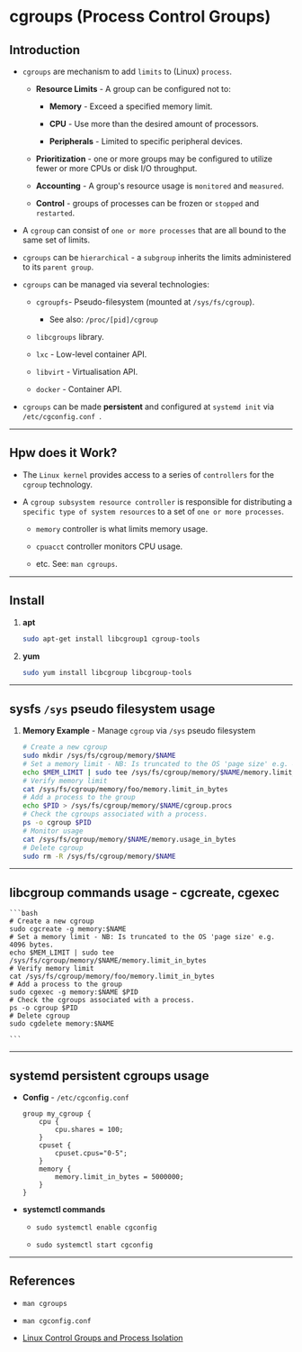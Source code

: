 # cgroups (Process Control Groups)

## Introduction

* `cgroups` are mechanism to add `limits` to (Linux) `process`.

    * __Resource Limits__ - A group can be configured not to:

        * __Memory__ - Exceed a specified memory limit.
        
        * __CPU__ -  Use more than the desired amount of processors.
        
        * __Peripherals__ - Limited to specific peripheral devices.
    
    * __Prioritization__ - one or more groups may be configured to utilize fewer or more CPUs or disk I/O throughput.
    
    * __Accounting__ - A group's resource usage is `monitored` and `measured`.
    
    * __Control__ - groups of processes can be frozen or `stopped` and `restarted`.

* A `cgroup` can consist of `one or more processes` that are all bound to the same set of limits. 

* `cgroups` can be `hierarchical` - a `subgroup` inherits the limits administered to its `parent group`.

* `cgroups` can be managed via several technologies:

    * `cgroupfs`- Pseudo-filesystem (mounted at `/sys/fs/cgroup`).

        * See also: `/proc/[pid]/cgroup`

    * `libcgroups` library.

    * `lxc` - Low-level container API.

    * `libvirt` - Virtualisation API.

    * `docker` - Container API.

* `cgroups` can be made __persistent__ and configured at `systemd init` via `/etc/cgconfig.conf `.

---

## Hpw does it Work?

* The `Linux kernel` provides access to a series of `controllers` for the `cgroup` technology. 

* A `cgroup subsystem resource controller` is responsible for distributing a `specific type of system resources` to a set of `one or more processes`.

    * `memory` controller is what limits memory usage. 
    
    * `cpuacct` controller monitors CPU usage.

    * etc. See: `man cgroups`.

---

## Install

1. __apt__

    ```bash
    sudo apt-get install libcgroup1 cgroup-tools
    ```

2. __yum__

    ```bash
    sudo yum install libcgroup libcgroup-tools
    ```

---

## sysfs `/sys` pseudo filesystem usage

1. __Memory Example__ - Manage `cgroup` via `/sys` pseudo filesystem

    ```bash
    # Create a new cgroup
    sudo mkdir /sys/fs/cgroup/memory/$NAME
    # Set a memory limit - NB: Is truncated to the OS 'page size' e.g. 4096 bytes.
    echo $MEM_LIMIT | sudo tee /sys/fs/cgroup/memory/$NAME/memory.limit_in_bytes
    # Verify memory limit
    cat /sys/fs/cgroup/memory/foo/memory.limit_in_bytes
    # Add a process to the group
    echo $PID > /sys/fs/cgroup/memory/$NAME/cgroup.procs
    # Check the cgroups associated with a process.
    ps -o cgroup $PID
    # Monitor usage
    cat /sys/fs/cgroup/memory/$NAME/memory.usage_in_bytes
    # Delete cgroup
    sudo rm -R /sys/fs/cgroup/memory/$NAME
    ```

---

## libcgroup commands usage - cgcreate, cgexec

    ```bash
    # Create a new cgroup
    sudo cgcreate -g memory:$NAME
    # Set a memory limit - NB: Is truncated to the OS 'page size' e.g. 4096 bytes.
    echo $MEM_LIMIT | sudo tee /sys/fs/cgroup/memory/$NAME/memory.limit_in_bytes
    # Verify memory limit
    cat /sys/fs/cgroup/memory/foo/memory.limit_in_bytes
    # Add a process to the group
    sudo cgexec -g memory:$NAME $PID
    # Check the cgroups associated with a process.
    ps -o cgroup $PID
    # Delete cgroup
    sudo cgdelete memory:$NAME
    
    ```

---

## systemd persistent cgroups usage

* __Config__ - `/etc/cgconfig.conf`

    ```
    group my_cgroup {
        cpu {
            cpu.shares = 100;
        }
        cpuset {
            cpuset.cpus="0-5";
        }
        memory {
            memory.limit_in_bytes = 5000000;
        }
    }
    ```

* __systemctl commands__

    * `sudo systemctl enable cgconfig`

    * `sudo systemctl start cgconfig`

---

## References

* `man cgroups`

* `man cgconfig.conf`

* [Linux Control Groups and Process Isolation](https://www.linuxjournal.com/content/everything-you-need-know-about-linux-containers-part-i-linux-control-groups-and-process)